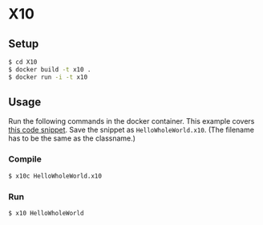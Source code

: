X10
===

## Setup

```sh
$ cd X10
$ docker build -t x10 .
$ docker run -i -t x10
```

## Usage

Run the following commands in the docker container. This example covers [this code snippet](http://x10-lang.org/documentation/code-examples/hello-world.html). Save the snippet as `HelloWholeWorld.x10`. (The filename has to be the same as the classname.)

### Compile

```sh
$ x10c HelloWholeWorld.x10
```

### Run

```sh
$ x10 HelloWholeWorld
```
